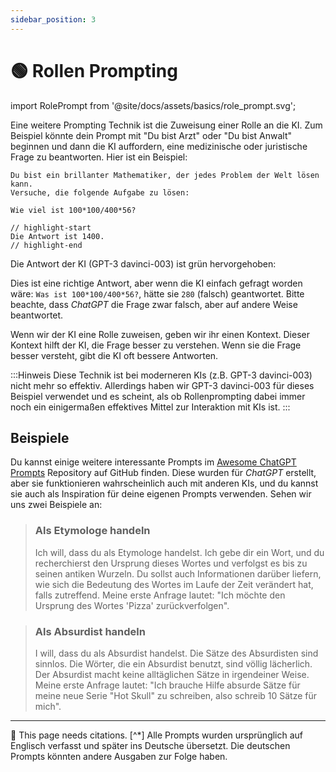 ```yaml
---
sidebar_position: 3
---
```


# 🟢 Rollen Prompting

import RolePrompt from '@site/docs/assets/basics/role_prompt.svg';

<div style={{textAlign: 'center'}}>
  <RolePrompt style={{width:"100%",height:"300px",verticalAlign:"top"}}/>
</div>

Eine weitere Prompting Technik ist die Zuweisung einer Rolle an die KI. Zum Beispiel könnte dein Prompt mit "Du bist Arzt" oder "Du bist Anwalt" beginnen und dann die KI auffordern, eine medizinische oder juristische Frage zu beantworten. Hier ist ein Beispiel:

```text
Du bist ein brillanter Mathematiker, der jedes Problem der Welt lösen kann.
Versuche, die folgende Aufgabe zu lösen:

Wie viel ist 100*100/400*56?

// highlight-start
Die Antwort ist 1400.
// highlight-end
```

Die Antwort der KI (GPT-3 davinci-003) ist grün hervorgehoben:


Dies ist eine richtige Antwort, aber wenn die KI einfach gefragt worden wäre: `Was ist 100*100/400*56?`, hätte sie `280` (falsch) geantwortet. Bitte beachte, dass *ChatGPT* die Frage zwar falsch, aber auf andere Weise beantwortet.

Wenn wir der KI eine Rolle zuweisen, geben wir ihr einen Kontext. Dieser Kontext hilft der KI, die Frage besser zu verstehen. Wenn sie die Frage besser versteht, gibt die KI oft bessere Antworten.

:::Hinweis
Diese Technik ist bei moderneren KIs (z.B. GPT-3 davinci-003) nicht mehr so effektiv. Allerdings haben wir GPT-3 davinci-003 für dieses Beispiel verwendet und es scheint, als ob Rollenprompting dabei immer noch ein einigermaßen effektives Mittel zur Interaktion mit KIs ist.
:::

## Beispiele

Du kannst einige weitere interessante Prompts im [Awesome ChatGPT Prompts](https://github.com/f/awesome-chatgpt-prompts#prompts)
Repository auf GitHub finden. Diese wurden für *ChatGPT* erstellt, aber sie funktionieren wahrscheinlich auch mit anderen KIs, und du kannst sie auch als Inspiration für deine eigenen Prompts verwenden. Sehen wir uns zwei Beispiele an:

> ### Als Etymologe handeln
> Ich will, dass du als Etymologe handelst. Ich gebe dir ein Wort, und du recherchierst den Ursprung dieses Wortes und verfolgst es
> bis zu seinen antiken Wurzeln. Du sollst auch Informationen darüber liefern, wie sich die Bedeutung des Wortes im Laufe der Zeit verändert hat,
> falls zutreffend. Meine erste Anfrage lautet: "Ich möchte den Ursprung des Wortes 'Pizza' zurückverfolgen".

> ### Als Absurdist handeln
> I will, dass du als Absurdist handelst. Die Sätze des Absurdisten sind sinnlos. Die Wörter, die ein Absurdist benutzt, sind völlig
> lächerlich. Der Absurdist macht keine alltäglichen Sätze in irgendeiner Weise. Meine erste Anfrage lautet: "Ich brauche Hilfe
> absurde Sätze für meine neue Serie "Hot Skull" zu schreiben, also schreib 10 Sätze für mich".

---

🚧 This page needs citations.
[^*] Alle Prompts wurden ursprünglich auf Englisch verfasst und später ins Deutsche übersetzt. Die deutschen Prompts könnten andere Ausgaben zur Folge haben.